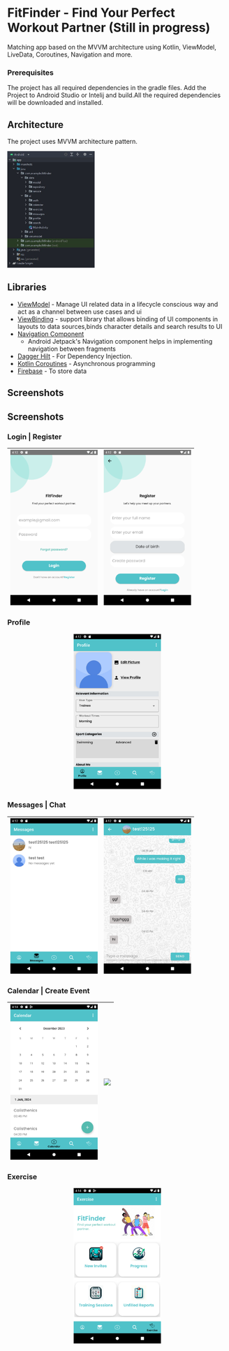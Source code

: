 # FitFinder - Find Your Perfect Workout Partner (Still in progress)

Matching app based on the MVVM architecture using Kotlin, ViewModel, LiveData, Coroutines, Navigation and more.

### Prerequisites

The project has all required dependencies in the gradle files. Add the Project to Android Studio or
Intelij and build.All the required dependencies will be downloaded and installed.

## Architecture

The project uses MVVM architecture pattern.

<img src="screenshots/Architecture.jpg" width=200/>

## Libraries

* [ViewModel](https://developer.android.com/topic/libraries/architecture/viewmodel/) - Manage UI
  related data in a lifecycle conscious way and act as a channel between use cases and ui
* [ViewBinding](https://developer.android.com/topic/libraries/data-binding) - support library that
  allows binding of UI components in layouts to data sources,binds character details and search
  results to UI
* [Navigation Component](https://developer.android.com/guide/navigation/navigation-getting-started)
  - Android Jetpack's Navigation component helps in implementing navigation between fragments
* [Dagger Hilt](https://developer.android.com/jetpack/androidx/releases/hilt) - For Dependency
  Injection.
* [Kotlin Coroutines](https://developer.android.com/kotlin/coroutines) - Asynchronous programming
* [Firebase](https://firebase.google.com/) - To store data

## Screenshots


## Screenshots

### Login | Register
| <img src="screenshots/Login.png" width="200"/> | <img src="screenshots/Register.png" width="200"/> |
|:---:|:---:|

### Profile
<p align="center">
  <img src="screenshots/Profile.png" width="200"/>
</p>

### Messages | Chat
| <img src="screenshots/Messages.png" width="200"/> | <img src="screenshots/Chat.png" width="200"/> |
|:---:|:---:|

### Calendar | Create Event
| <img src="screenshots/Calendar.png" width="200"/> | <img src="screenshots/Creat Event.png" width="200"/> |
|:---:|:---:|

### Exercise
<p align="center">
  <img src="screenshots/Exercise.png" width="200"/>
</p>





